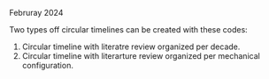 Februray 2024

Two types off circular timelines can be created with these codes:

1) Circular timeline with literatre review organized per decade.
2) Circular timeline with literarture review organized per mechanical configuration. 
